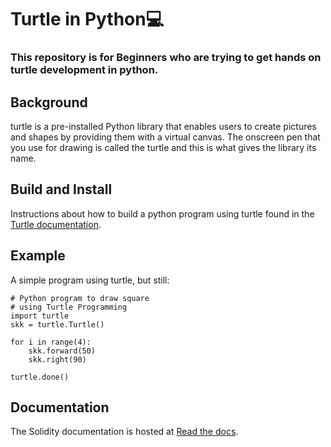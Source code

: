 #  Turtle in Python💻
### This repository is for Beginners who are trying to get hands on turtle development in python.
## Background

turtle is a pre-installed Python library that enables users to create pictures and shapes by providing them with a virtual canvas.
The onscreen pen that you use for drawing is called the turtle and this is what gives the library its name.

## Build and Install

Instructions about how to build a python program using turtle
found in the [Turtle documentation](https://www.geeksforgeeks.org/turtle-programming-python/).

## Example

A simple program using turtle, but still:

```
# Python program to draw square
# using Turtle Programming
import turtle
skk = turtle.Turtle()
 
for i in range(4):
    skk.forward(50)
    skk.right(90)
     
turtle.done()
```

## Documentation

The Solidity documentation is hosted at [Read the docs](https://www.geeksforgeeks.org/turtle-programming-python/).



